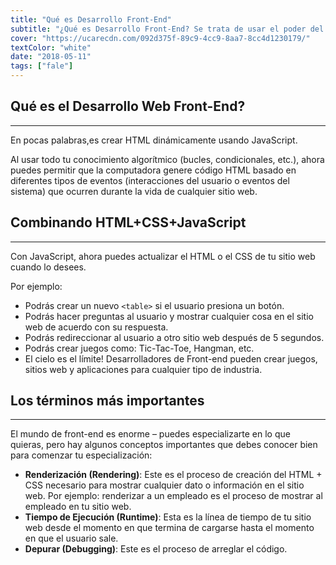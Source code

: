 ```yaml
---
title: "Qué es Desarrollo Front-End"
subtitle: "¿Qué es Desarrollo Front-End? Se trata de usar el poder del código para generar HTML y CSS dinámicamente. Deja el código de la computadora mientras duermes."
cover: "https://ucarecdn.com/092d375f-89c9-4cc9-8aa7-8cc4d1230179/"
textColor: "white"
date: "2018-05-11"
tags: ["fale"]
---
```


## Qué es el Desarrollo Web Front-End?
***

En pocas palabras,es crear HTML dinámicamente usando JavaScript.

Al usar todo tu conocimiento algorítmico (bucles, condicionales, etc.), ahora puedes permitir que la computadora genere código HTML basado en diferentes tipos de eventos (interacciones del usuario o eventos del sistema) que ocurren durante la vida de cualquier sitio web.

## Combinando HTML+CSS+JavaScript
***

Con JavaScript, ahora puedes actualizar el HTML o el CSS de tu sitio web cuando lo desees.

Por ejemplo:

+ Podrás crear un nuevo `<table>` si el usuario presiona un botón.
+ Podrás hacer preguntas al usuario y mostrar cualquier cosa en el sitio web de acuerdo con su respuesta.
+ Podrás redireccionar al usuario a otro sitio web después de 5 segundos.
+ Podrás crear juegos como: Tic-Tac-Toe, Hangman, etc.
+ El cielo es el límite!  Desarrolladores de Front-end pueden crear juegos, sitios web y aplicaciones para cualquier tipo de industria.

## Los términos más importantes
***

El mundo de front-end es enorme – puedes especializarte en lo que quieras, pero hay algunos conceptos importantes que debes conocer bien para comenzar tu especialización:

+ **Renderización (Rendering)**: Este es el proceso de creación del HTML + CSS necesario para mostrar cualquier dato o información en el sitio web.  Por ejemplo: renderizar a un empleado es el proceso de mostrar al empleado en tu sitio web.
+ **Tiempo de Ejecución (Runtime)**: Esta es la línea de tiempo de tu sitio web desde el momento en que termina de cargarse hasta el momento en que el usuario sale.
+ **Depurar (Debugging)**: Este es el proceso de arreglar el código.
  
  




